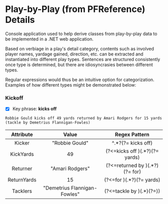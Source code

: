 # Play-by-Play  (from PFReference) Details

Console application used to help derive classes from play-by-play data to be implemented in a .NET web application.

Based on verbiage in a play's detail category, contents such as involved player names, yardage gained, direction, etc. can be extracted and instantiated into different play types. Sentences are structured consistently once type is determined, but there are idiosyncrasies between different types. 

Regular expressions would thus be an intuitive option for categorization. Examples of how different types might be demonstrated below:

### Kickoff

- [x] Key phrase: __kicks off__
```
Robbie Gould kicks off 49 yards returned by Amari Rodgers for 15 yards (tackle by Demetrius Flannigan-Fowles)
```

Attribute  | Value | Regex Pattern
| :---: | :---: | :---:
Kicker | "Robbie Gould" | ^.*?(?= kicks off)
KickYards | 49 | (?<=kicks off )(.*?)(?= yards)
Returner | "Amari Rodgers" | (?<=returned by )(.*?)(?= for)
ReturnYards | 15 | (?<=for )(.*?)(?= yards)
Tacklers | "Demetrius Flannigan-Fowles" | (?<=tackle by )(.*)(?=\))
